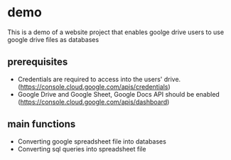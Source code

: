 # demo
This is a demo of a website project that enables goolge drive users to use google drive files as databases

## prerequisites
- Credentials are required to access into the users' drive. (https://console.cloud.google.com/apis/credentials)
- Google Drive and Google Sheet, Google Docs API should be enabled (https://console.cloud.google.com/apis/dashboard)

## main functions
- Converting google spreadsheet file into databases
- Converting sql queries into spreadsheet file
